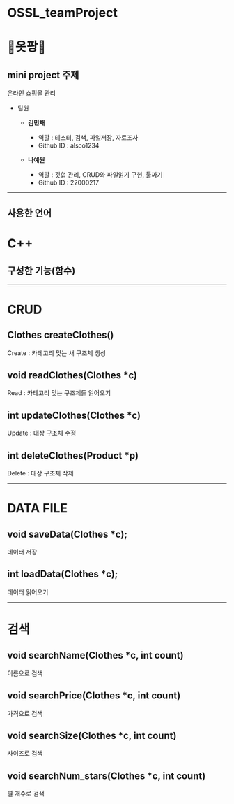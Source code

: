 # OSSL_teamProject

👗옷팡👗
===
mini project 주제
----------------
온라인 쇼핑몰 관리

- 팀원
   - __김민채__
      - 역할 : 테스터, 검색, 파일저장, 자료조사
      - Github ID : alsco1234
  
  - __나예원__
    * 역할 : 깃헙 관리, CRUD와 파일읽기 구현, 툴짜기
    * Github ID : 22000217

----------------
## 사용한 언어
# C++

## 구성한 기능(함수)
---
# __CRUD__
## Clothes createClothes()
 Create : 카테고리 맞는 새 구조체 생성

## void readClothes(Clothes *c)
 Read : 카테고리 맞는 구조체들 읽어오기

## int updateClothes(Clothes *c) 
 Update : 대상 구조체 수정

## int deleteClothes(Product *p) 
 Delete : 대상 구조체 삭제

---
# __DATA FILE__
## void saveData(Clothes *c);
 데이터 저장

## int loadData(Clothes *c); 
 데이터 읽어오기

---
# __검색__
## void searchName(Clothes *c, int count)
 이름으로 검색

## void searchPrice(Clothes *c, int count)
 가격으로 검색

## void searchSize(Clothes *c, int count)
 사이즈로 검색

## void searchNum_stars(Clothes *c, int count)
 별 개수로 검색
